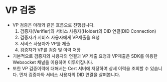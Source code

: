 # VP 검증

- VP 검증은 아래와 같은 흐름으로 진행됩니다.
  1. 검증자(Verifier)와 서비스 사용자(Holder)의 DID 연결(DID Connection)
  2. 검증자가 서비스 사용자에게 VP제출을 요청
  3. 서비스 사용자가 VP를 제출
  4. 검증자가 VP를 검증 및 이력 저장
- 기본적으로 검증자와 사용자의 연결과 VP 제출 요청과 VP제출은 SDK를 이용한 Websocket 채널을 이용하여 이루어집니다.
- 또한 VP 검증이력에 대해서는 Cert 서버에 저장하여 상세 이력을 조회할 수 있습니다.
  먼저 검증자와 서비스 사용자의 DID 연결을 살펴봅니다.
